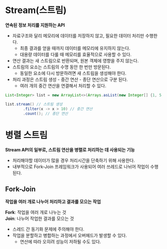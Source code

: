 # Stream(스트림)

**연속된 정보 처리를 지원하는 API**

* 자료구조와 달리 메모리에 데이터를 저장하지 않고, 필요한 데이터 처리만 수행한다.
  * 최종 결과를 얻을 때까지 데이터를 메모리에 유지하지 않는다.
  * 대용량 데이터를 다룰 때 메모리를 효율적으로 사용할 수 있다.
* 연산 결과는 새 스트림으로 반환되며, 원본 객체에 영향을 주지 않는다.
* 스트림의 요소는 스트림의 수명 동안 한 번만 방문된다.
  * 동일한 요소에 다시 방문하려면 새 스트림을 생성해야 한다.
* 처리 과정은 스트림 생성 - 중간 연산 - 종단 연산으로 구분 된다.
  * 여러 개의 중간 연산을 연결해서 처리할 수 있다.

```java
List<Integer> list = new ArrayList<>(Arrays.asList(new Integer[] {1, 5, 10, 15}));

list.stream() // 스트림 생성
        .filter(x -> x > 10) // 중간 연산
        .count(); // 종단 연산
```

# 병렬 스트림

**Stream API의 일부로, 스트림 연산을 병렬로 처리하는 데 사용되는 기능**

* 처리해야할 데이터가 많을 경우 처리시간을 단축하기 위해 사용한다.
* 내부적으로 Fork-Join 프레임워크가 사용되어 여러 쓰레드로 나뉘어 작업이 수행된다.

## Fork-Join

**작업을 여러 개로 나누어 처리하고 결과를 모으는 작업**

**Fork**: 작업을 여러 개로 나누는 것<br>
**Join**: 나누어 작업한 결과를 모으는 것

* 스레드 간 동기화 문제에 주의해야 한다.
* 작업을 분할하고 병합하는 과정에서 오버헤드가 발생할 수 있다.
    * 연산에 따라 오히려 성능이 저하될 수도 있다.